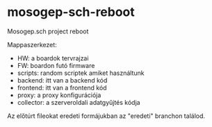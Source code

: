 # mosogep-sch-reboot
Mosogep.sch project reboot

Mappaszerkezet:
- HW: a boardok tervrajzai
- FW: boardon futó firmware
- scripts: random scriptek amiket használtunk
- backend: itt van a backend kód
- frontend: itt van a frontend kód
- proxy: a proxy konfigurációja
- collector: a szerveroldali adatgyűjtés kódja

Az előtúrt fileokat eredeti formájukban az "eredeti" branchon találod.


